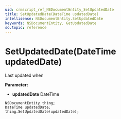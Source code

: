 ```yaml
---
uid: crmscript_ref_NSDocumentEntity_SetUpdatedDate
title: SetUpdatedDate(DateTime updatedDate)
intellisense: NSDocumentEntity.SetUpdatedDate
keywords: NSDocumentEntity, GetUpdatedDate
so.topic: reference
---
```


# SetUpdatedDate(DateTime updatedDate)

Last updated when

**Parameter:** 
* **updatedDate** DateTime

```crmscript
NSDocumentEntity thing;
DateTime updatedDate;
thing.SetUpdatedDate(updatedDate);
```

